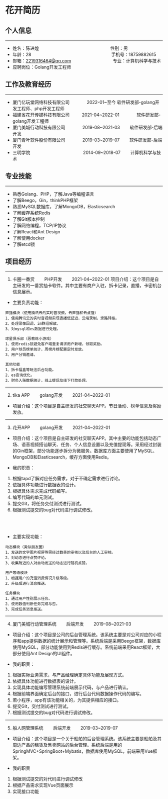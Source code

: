 # 花开简历

<!--more-->
## 个人信息
---
- 姓名：陈进煌
&nbsp;&nbsp;&nbsp;&nbsp;&nbsp;&nbsp;&nbsp;&nbsp;&nbsp;&nbsp;&nbsp;&nbsp;&nbsp;&nbsp;&nbsp;&nbsp;&nbsp;&nbsp;&nbsp;&nbsp;&nbsp;&nbsp;&nbsp;&nbsp;&nbsp;&nbsp;&nbsp;&nbsp;&nbsp;&nbsp;&nbsp;&nbsp;&nbsp;&nbsp;&nbsp;&nbsp;&nbsp;&nbsp;&nbsp;&nbsp;&nbsp;&nbsp;&nbsp;&nbsp;&nbsp;&nbsp;&nbsp;&nbsp;&nbsp;&nbsp;&nbsp;&nbsp;&nbsp;&nbsp;&nbsp;&nbsp;
性别：男
- 年龄：28
&nbsp;&nbsp;&nbsp;&nbsp;&nbsp;&nbsp;&nbsp;&nbsp;&nbsp;&nbsp;&nbsp;&nbsp;&nbsp;&nbsp;&nbsp;&nbsp;&nbsp;&nbsp;&nbsp;&nbsp;&nbsp;&nbsp;&nbsp;&nbsp;&nbsp;&nbsp;&nbsp;&nbsp;&nbsp;&nbsp;&nbsp;&nbsp;&nbsp;&nbsp;&nbsp;&nbsp;&nbsp;&nbsp;&nbsp;&nbsp;&nbsp;&nbsp;&nbsp;&nbsp;&nbsp;&nbsp;&nbsp;&nbsp;&nbsp;&nbsp;&nbsp;&nbsp;&nbsp;&nbsp;&nbsp;&nbsp;&nbsp;&nbsp;&nbsp;&nbsp;&nbsp;&nbsp;&nbsp;
手机号：18759882615
- 邮箱：2219316464@qq.com
&nbsp;&nbsp;&nbsp;&nbsp;&nbsp;&nbsp;&nbsp;&nbsp;&nbsp;&nbsp;&nbsp;&nbsp;&nbsp;&nbsp;&nbsp;&nbsp;&nbsp;&nbsp;&nbsp;&nbsp;&nbsp;&nbsp;&nbsp;&nbsp;&nbsp;&nbsp;&nbsp;&nbsp;&nbsp;&nbsp;&nbsp;&nbsp;
专业：计算机科学与技术
- 应聘岗位：Golang开发工程师
## 工作及教育经历
---
- 厦门亿玩堂网络科技有限公司
&nbsp;&nbsp;&nbsp;&nbsp;&nbsp;&nbsp;&nbsp;&nbsp;&nbsp;&nbsp;&nbsp;&nbsp;
2022-01~至今
软件研发部-golang开发工程师、php开发工程师
- 福建省花开传媒科技有限公司
&nbsp;&nbsp;&nbsp;&nbsp;&nbsp;&nbsp;&nbsp;&nbsp;
2021-04~2022-01
&nbsp;&nbsp;&nbsp;&nbsp;&nbsp;&nbsp;&nbsp;&nbsp;&nbsp;&nbsp;&nbsp;&nbsp;
软件研发部-golang开发工程师
- 厦门美城行动科技有限公司
&nbsp;&nbsp;&nbsp;&nbsp;&nbsp;&nbsp;&nbsp;&nbsp;&nbsp;&nbsp;&nbsp;&nbsp;
2019-08~2021-03
&nbsp;&nbsp;&nbsp;&nbsp;&nbsp;&nbsp;
软件研发部-后端开发
- 厦门青叶软件股份有限公司
&nbsp;&nbsp;&nbsp;&nbsp;&nbsp;&nbsp;&nbsp;&nbsp;&nbsp;&nbsp;&nbsp;&nbsp;
2019-03~2019-07
&nbsp;&nbsp;&nbsp;&nbsp;&nbsp;&nbsp;
软件研发部-后端开发
- 三明学院
&nbsp;&nbsp;&nbsp;&nbsp;&nbsp;&nbsp;&nbsp;&nbsp;&nbsp;&nbsp;&nbsp;&nbsp;&nbsp;&nbsp;&nbsp;&nbsp;&nbsp;&nbsp;&nbsp;&nbsp;&nbsp;&nbsp;&nbsp;&nbsp;&nbsp;&nbsp;&nbsp;&nbsp;&nbsp;&nbsp;&nbsp;&nbsp;&nbsp;&nbsp;&nbsp;&nbsp;&nbsp;&nbsp;&nbsp;&nbsp;&nbsp;
2014-09~2018-07
&nbsp;&nbsp;&nbsp;&nbsp;&nbsp;&nbsp;
计算机科学与技术
## 专业技能
---
- 熟悉Golang、PHP，了解Java等编程语言
- 了解Beego，Gin，thinkPHP框架
- 熟悉MySQL数据库，了解MongoDB，Elasticsearch
- 了解缓存系统Redis
- 了解Git版本控制
- 了解网络编程，TCP/IP协议
- 了解React和Ant Design
- 了解使用docker
- 了解etcd锁
## 项目经历
---
1. 卡圈一番赏
&nbsp;&nbsp;&nbsp;&nbsp;&nbsp;&nbsp;
PHP开发
&nbsp;&nbsp;&nbsp;&nbsp;&nbsp;&nbsp;
2021-04~2022-01
项目介绍：这个项目是自主研发的一番赏抽卡软件。其中主要有商户入驻，拆卡记录，直播，卡密机台信息展示。

- 主要负责功能：

```
直播模块（使用腾讯云的实时音视频，云直播和云点播）
1、使用腾讯云的实时音视频实现直播低延迟，云端录制，旁路转推。
2、处理录像回调，im群组解散。 
3、对mysql和es数据进行处理。

球星俱乐部（恶教练小游戏）
1、使用redis锁避免客户端重复请求用户新增，领取奖励。
2、用户球员榜单统计，周榜月榜配置定时发放。
3、用户分销邀请。

其他功能
1、拆卡福盒等玩法后台功能。
2、es查询优化。
3、财务入账数据统计，线上提现及线下打款处理。
```
---
2. tika APP
&nbsp;&nbsp;&nbsp;&nbsp;&nbsp;&nbsp;
golang开发
&nbsp;&nbsp;&nbsp;&nbsp;&nbsp;&nbsp;
2021-04~2022-01
- 项目介绍：这个项目是自主研发的社交聊天APP。节日活动、榜单信息及奖励发放。
---
3. 花开APP
&nbsp;&nbsp;&nbsp;&nbsp;&nbsp;&nbsp;
golang开发
&nbsp;&nbsp;&nbsp;&nbsp;&nbsp;&nbsp;
2021-04~2022-01
- 项目介绍：这个项目是自主研发的社交聊天APP。其中主要的功能包括动态广场、语音视频搭讪聊天、任务、个人信息设置以及充值提现等。采用经过封装的Gin框架，部分功能逐步拆分为微服务。数据库方面主要使用了MySQL、MongoDB和Elasticsearch，缓存方面使用Redis。

- 我的职责：
1. 根据tapd了解对应任务需求，对于不确定需求进行讨论。
2. 依据具体功能进行数据表的设计。
3. 根据具体需求完成代码编写。
4. 编写代码的单元测试。
5. 提交Git，将任务交付测试进行测试。
6. 根据测试提交的bug对代码进行调试修改。
<br/><br/><br/><br/>

- 主要实现功能：
```
动态模块（类似朋友圈）
1、发送的文字图片视屏等需经过数美的审核以及后台的人工审核。
2、对动态进行点赞评论。 
3、收集附近的人对自动发送的动态进行随机点赞。

用户等级模块
1、根据用户的充值消费情况升级等级。
2、升级后进行消息推送。

任务模块
1、通过用户性别展示任务。
2、使用数值判断任务完成与否。
3、完成任务消息推送。
```
---
4. 厦门美城行动管理系统
&nbsp;&nbsp;&nbsp;&nbsp;&nbsp;&nbsp;
后端开发
&nbsp;&nbsp;&nbsp;&nbsp;&nbsp;&nbsp;
2019-08~2021-03
- 项目介绍：这个项目是公司的后台管理系统。该系统主要是对公司对应的小程序和app提供数据的统计展示和管理等。系统后端是采用Beego框架，数据库使用MySQL，部分功能使用到Redis进行缓存。系统前端采用React框架，大部分使用Ant Design的UI组件。

- 我的职责：
1. 根据实际业务需求，与产品经理确定具体功能及展现方式。
2. 依据具体功能进行数据表的设计。
3. 实现具体功能编写管理系统前端展示代码，与产品进行确认。
4. 根据前端界面确定后台的接口，进行后台代码数据操作代码的编写。
5. 若小程序，app有该功能相关的，为其提供相应的接口。
6. 提交Git，交付测试进行测试。
7. 根据测试提交的bug对代码进行调试修改。
---
5. 船人网管理系统
&nbsp;&nbsp;&nbsp;&nbsp;&nbsp;&nbsp;
后端开发
&nbsp;&nbsp;&nbsp;&nbsp;&nbsp;&nbsp;
2019-03~2019-07
- 项目介绍：这个项目是一个关于船舶的后台管理系统。该系统主要是船舶及其周边产品的租赁及售卖网站的后台管理。系统后端是用的SpringMVC+SpringBoot+Mybatis，数据库使用MySQL，前端采用Vue框架。

- 我的职责
1. 根据测试提交的对代码进行调试修改
2. 根据产品需求实现Vue页面展示
3. 实现接口功能
